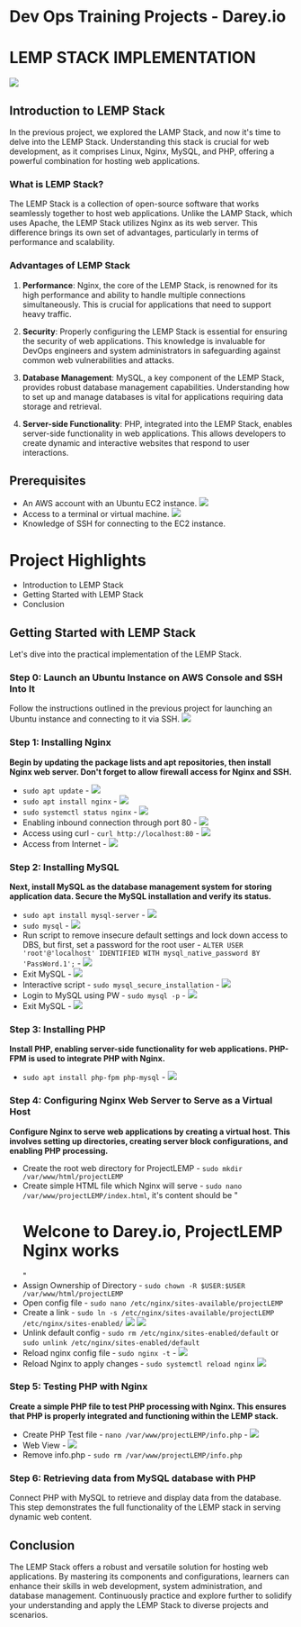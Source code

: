 # Dev Ops Training Projects - Darey.io 

# LEMP STACK IMPLEMENTATION
![](Images/LEMP_Stack.webp)

## Introduction to LEMP Stack

In the previous project, we explored the LAMP Stack, and now it's time to delve into the LEMP Stack. Understanding this stack is crucial for web development, as it comprises Linux, Nginx, MySQL, and PHP, offering a powerful combination for hosting web applications.

### What is LEMP Stack?

The LEMP Stack is a collection of open-source software that works seamlessly together to host web applications. Unlike the LAMP Stack, which uses Apache, the LEMP Stack utilizes Nginx as its web server. This difference brings its own set of advantages, particularly in terms of performance and scalability.

### Advantages of LEMP Stack

1. **Performance**: Nginx, the core of the LEMP Stack, is renowned for its high performance and ability to handle multiple connections simultaneously. This is crucial for applications that need to support heavy traffic.
  
2. **Security**: Properly configuring the LEMP Stack is essential for ensuring the security of web applications. This knowledge is invaluable for DevOps engineers and system administrators in safeguarding against common web vulnerabilities and attacks.

3. **Database Management**: MySQL, a key component of the LEMP Stack, provides robust database management capabilities. Understanding how to set up and manage databases is vital for applications requiring data storage and retrieval.

4. **Server-side Functionality**: PHP, integrated into the LEMP Stack, enables server-side functionality in web applications. This allows developers to create dynamic and interactive websites that respond to user interactions.


## Prerequisites

- An AWS account with an Ubuntu EC2 instance.
![](<Images/01. prerequisite_aws.png>)
- Access to a terminal or virtual machine.
![](<Images/02. connect_machine.png>)
- Knowledge of SSH for connecting to the EC2 instance.


# Project Highlights

- Introduction to LEMP Stack
- Getting Started with LEMP Stack
- Conclusion


## Getting Started with LEMP Stack

Let's dive into the practical implementation of the LEMP Stack.

### Step 0: Launch an Ubuntu Instance on AWS Console and SSH Into It

Follow the instructions outlined in the previous project for launching an Ubuntu instance and connecting to it via SSH.
![](<Images/03. ssh_ubuntu.png>)

### Step 1: Installing Nginx

**Begin by updating the package lists and apt repositories, then install Nginx web server. Don't forget to allow firewall access for Nginx and SSH.**

- `sudo apt update` - ![](<Images/04. install_nginx1.png>)
- `sudo apt install nginx` - ![](<Images/05. install_nginx2.png>)
- `sudo systemctl status nginx` - ![](<Images/06. status_nginx.png>)
- Enabling inbound connection through port 80 - ![](<Images/07. inbound_conn.png>)
- Access using curl - `curl http://localhost:80` - ![](<Images/08. Access_using_curl.png>)
- Access from Internet - ![](<Images/09. web_interface.png>)

### Step 2: Installing MySQL

**Next, install MySQL as the database management system for storing application data. Secure the MySQL installation and verify its status.**

- `sudo apt install mysql-server` - ![](<Images/10. install_mysql.png>)
- `sudo mysql` - ![](<Images/11. sudo_mysql.png>)
- Run script to remove insecure default settings and lock down access to DBS, but first, set a password for the root user -
`ALTER USER 'root'@'localhost' IDENTIFIED WITH mysql_native_password BY 'PassWord.1';` - ![](<Images/12. alter_pwd.png>)
- Exit MySQL - ![](<Images/13. exit_mysql.png>)
- Interactive script - `sudo mysql_secure_installation` - ![](<Images/14. validate_password.png>)
- Login to MySQL using PW - `sudo mysql -p` - ![](<Images/15. login_pw_change.png>)
- Exit MySQL - ![](<Images/13. exit_mysql.png>)

### Step 3: Installing PHP

**Install PHP, enabling server-side functionality for web applications. PHP-FPM is used to integrate PHP with Nginx.**

- `sudo apt install php-fpm php-mysql` - ![](<Images/16. install_php.png>)

### Step 4: Configuring Nginx Web Server to Serve as a Virtual Host

**Configure Nginx to serve web applications by creating a virtual host. This involves setting up directories, creating server block configurations, and enabling PHP processing.**

- Create the root web directory for ProjectLEMP - `sudo mkdir /var/www/html/projectLEMP`
- Create simple HTML file which Nginx will serve - `sudo nano /var/www/projectLEMP/index.html`, it's content should be 
"<h1>Welcone to Darey.io, ProjectLEMP Nginx works</h1>"
- Assign Ownership of Directory - `sudo chown -R $USER:$USER /var/www/html/projectLEMP`
- Open config file - `sudo nano /etc/nginx/sites-available/projectLEMP`
- Create a link - `sudo ln -s /etc/nginx/sites-available/projectLEMP /etc/nginx/sites-enabled/`
![](<Images/17. nginx.png>)
![](<Images/18. code_nginx.png>)
- Unlink default config - `sudo rm /etc/nginx/sites-enabled/default` or `sudo unlink /etc/nginx/sites-enabled/default`
- Reload nginx config file - `sudo nginx -t` - ![](<Images/19. reload_nginx.png>)
- Reload Nginx to apply changes - `sudo systemctl reload nginx`
![](<Images/20. nginx_web.png>)


### Step 5: Testing PHP with Nginx

**Create a simple PHP file to test PHP processing with Nginx. This ensures that PHP is properly integrated and functioning within the LEMP stack.**

- Create PHP Test file - `nano /var/www/projectLEMP/info.php` - ![](<Images/21. php_test_file.png>)
- Web View - ![](<Images/22. web_php_info.png>)
- Remove info.php - `sudo rm /var/www/projectLEMP/info.php`

### Step 6: Retrieving data from MySQL database with PHP

Connect PHP with MySQL to retrieve and display data from the database. This step demonstrates the full functionality of the LEMP stack in serving dynamic web content.


## Conclusion

The LEMP Stack offers a robust and versatile solution for hosting web applications. By mastering its components and configurations, learners can enhance their skills in web development, system administration, and database management. Continuously practice and explore further to solidify your understanding and apply the LEMP Stack to diverse projects and scenarios.